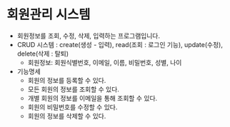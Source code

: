# 회원관리 시스템

- 회원정보를 조회, 수정, 삭제, 입력하는 프로그램입니다. 
- CRUD 시스템 : create(생성 - 입력), read(조회 : 로그인 기능), update(수정), delete(삭제 : 탈퇴)
  - 회원정보: 회원식별번호, 이메일, 이름, 비밀번호, 성별, 나이
- 기능명세
  - 회원의 정보를 등록할 수 있다. 
  - 모든 회원의 정보를 조회할 수 있다. 
  - 개별 회원의 정보를 이메일을 통해 조회할 수 있다. 
  - 회원의 비밀번호를 수정할 수 있다. 
  - 회원의 정보를 삭제할 수 있다. 